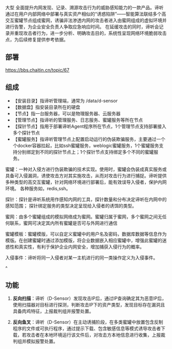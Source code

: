 大型
全面提升内网发现、记录、溯源攻击行为的威胁感知能力的一款产品。谛听通过在用户内部网络中部署与真实资产相似的“诱惑陷阱”——智能算法联结多个高交互蜜罐节点组成蜜网，诱骗非法渗透内网的攻击者进入由蜜网组成的虚拟环境并进行告警，为企业安全负责人争取应急响应时间。
在延缓攻击的同时，谛听会记录并重现攻击者行为，进一步分析、明确攻击目的，系统性呈现网络环境脆弱攻击点，为后续修复提供参考依据。

## **部署**
<https://bbs.chaitin.cn/topic/67>

## **组成**
* 【安装目录】指谛听管理端，通常为 /data/d-sensor
* 【数据盘】指安装目录所在的硬盘
* 【节点】指一台服务器，可以是物理服务器、云服务器
* 【管理节点】指谛听的管理服务、日志服务、蜜罐服务等所在节点
* 【探针节点】指用于部署谛听Agent程序所在节点，1个管理节点支持部署接入多个探针节点
* 【蜜罐服务】指谛听管理节点上配置启动运行的伪装欺骗服务，主要通过一个个docker容器拉起，比如ssh蜜罐服务，weblogic蜜罐服务，1个蜜罐服务支持分别绑定到不同的探针节点上；1个探针节点支持绑定多个不同的蜜罐服务。

蜜罐：一种对入侵方进行伪装欺骗的技术实现。使用时，蜜罐会伪装成真实服务或具备可入侵漏洞，诱使攻击方对其实施攻击，从而对攻击行为进行捕捉。谛听提供多种类型的高交互蜜罐，针对网络环境进行部署后，能有效误导入侵者，保护内网环境。
各种服务如，redis,ssh。

探针：探针是谛听系统用作感知内网的工具，探针数量和分布决定谛听在内网中的感知范围； 探针绑定服务的类型决定呈现给入侵者的诱饵的类型。

蜜网：由多个蜜罐组成的模拟网络成为蜜网。蜜罐归属于蜜网，多个蜜网之间无任何联系，蜜网可决定其内所有蜜罐是否可与外网进行通信

蜜罐模板：蜜罐模版，可以自定义蜜罐中的用户名及密码，数据库数据等信息作为模版。在创建蜜罐时通过添加模版，将企业数据嵌入相应蜜罐中，增强此蜜罐的迷惑性和真实性，有利于保护企业内网安全，增加捕获入侵行为的概率。

入侵事件：谛听将同一入侵者对某一主机进行的同一类操作定义为入侵事件。


^
## **功能**
1. **反向扫描**：谛听（D-Sensor）发现攻击IP后，通过IP查询确定其为恶意IP后，使用扫描器对目标进行探测，判断攻击IP下的资产类型，发现目标存在漏洞且具备肉鸡特征，上报裁判组并报警处置。


1. **反向鱼叉**：谛听（D-Sensor）在主动诱捕阶段，在多类蜜罐中放置包含反制程序的文件或可执行程序，通过提示下载、包含敏感信息等模式诱导攻击者下载，若攻击者在本地环境运行该文件后，对攻击方本地信息进行收集，上报裁判组并模拟报警处置。



